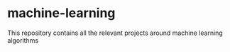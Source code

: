 # machine-learning
This repository contains all the relevant projects around machine learning algorithms
